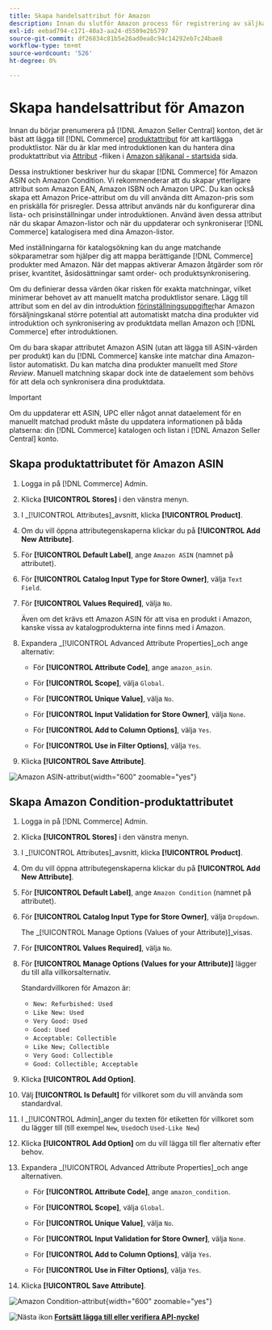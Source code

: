 ```yaml
---
title: Skapa handelsattribut för Amazon
description: Innan du slutför Amazon process för registrering av säljkanaler måste du se till att du har de [!UICONTROL Commerce] produktattribut.
exl-id: eebad794-c171-40a3-aa24-d5509e2b5797
source-git-commit: df26834c81b5e26ad0ea8c94c14292eb7c24bae8
workflow-type: tm+mt
source-wordcount: '526'
ht-degree: 0%

---
```


# Skapa handelsattribut för Amazon

Innan du börjar prenumerera på [!DNL Amazon Seller Central] konton, det är bäst att lägga till [!DNL Commerce] [produktattribut](https://experienceleague.adobe.com/docs/commerce-admin/catalog/product-attributes/product-attributes.html) för att kartlägga produktlistor. När du är klar med introduktionen kan du hantera dina produktattribut via [Attribut](./managing-attributes.md) -fliken i [Amazon säljkanal - startsida](./amazon-sales-channel-home.md) sida.

Dessa instruktioner beskriver hur du skapar [!DNL Commerce] för Amazon ASIN och Amazon Condition. Vi rekommenderar att du skapar ytterligare attribut som Amazon EAN, Amazon ISBN och Amazon UPC. Du kan också skapa ett Amazon Price-attribut om du vill använda ditt Amazon-pris som en priskälla för prisregler. Dessa attribut används när du konfigurerar dina lista- och prisinställningar under introduktionen. Använd även dessa attribut när du skapar Amazon-listor och när du uppdaterar och synkroniserar [!DNL Commerce] katalogisera med dina Amazon-listor.

Med inställningarna för katalogsökning kan du ange matchande sökparametrar som hjälper dig att mappa berättigande [!DNL Commerce] produkter med Amazon. När det mappas aktiverar Amazon åtgärder som rör priser, kvantitet, åsidosättningar samt order- och produktsynkronisering.

Om du definierar dessa värden ökar risken för exakta matchningar, vilket minimerar behovet av att manuellt matcha produktlistor senare. Lägg till attribut som en del av din introduktion [förinställningsuppgifter](./amazon-pre-setup-tasks.md)har Amazon försäljningskanal större potential att automatiskt matcha dina produkter vid introduktion och synkronisering av produktdata mellan Amazon och [!DNL Commerce] efter introduktionen.

Om du bara skapar attributet Amazon ASIN (utan att lägga till ASIN-värden per produkt) kan du [!DNL Commerce] kanske inte matchar dina Amazon-listor automatiskt. Du kan matcha dina produkter manuellt med _Store Review_. Manuell matchning skapar dock inte de dataelement som behövs för att dela och synkronisera dina produktdata.

>[!IMPORTANT]
>
>Om du uppdaterar ett ASIN, UPC eller något annat dataelement för en manuellt matchad produkt måste du uppdatera informationen på båda platserna: din [!DNL Commerce] katalogen och listan i [!DNL Amazon Seller Central] konto.

## Skapa produktattributet för Amazon ASIN

1. Logga in på [!DNL Commerce] Admin.

1. Klicka **[!UICONTROL Stores]** i den vänstra menyn.

1. I _[!UICONTROL Attributes]_avsnitt, klicka **[!UICONTROL Product]**.

1. Om du vill öppna attributegenskaperna klickar du på **[!UICONTROL Add New Attribute]**.

1. För **[!UICONTROL Default Label]**, ange `Amazon ASIN` (namnet på attributet).

1. För **[!UICONTROL Catalog Input Type for Store Owner]**, välja `Text Field`.

1. För **[!UICONTROL Values Required]**, välja `No`.

   Även om det krävs ett Amazon ASIN för att visa en produkt i Amazon, kanske vissa av katalogprodukterna inte finns med i Amazon.

1. Expandera _[!UICONTROL Advanced Attribute Properties]_och ange alternativ:

   - För **[!UICONTROL Attribute Code]**, ange `amazon_asin`.

   - För **[!UICONTROL Scope]**, välja `Global`.

   - För **[!UICONTROL Unique Value]**, välja `No`.

   - För **[!UICONTROL Input Validation for Store Owner]**, välja `None`.

   - För **[!UICONTROL Add to Column Options]**, välja `Yes`.

   - För **[!UICONTROL Use in Filter Options]**, välja `Yes`.

1. Klicka **[!UICONTROL Save Attribute]**.

![Amazon ASIN-attribut](assets/creating-asin-attribute.png){width="600" zoomable="yes"}

## Skapa Amazon Condition-produktattributet

1. Logga in på [!DNL Commerce] Admin.

1. Klicka **[!UICONTROL Stores]** i den vänstra menyn.

1. I _[!UICONTROL Attributes]_avsnitt, klicka **[!UICONTROL Product]**.

1. Om du vill öppna attributegenskaperna klickar du på **[!UICONTROL Add New Attribute]**.

1. För **[!UICONTROL Default Label]**, ange `Amazon Condition` (namnet på attributet).

1. För **[!UICONTROL Catalog Input Type for Store Owner]**, välja `Dropdown`.

   The _[!UICONTROL Manage Options (Values of your Attribute)]_visas.

1. För **[!UICONTROL Values Required]**, välja `No`.

1. För **[!UICONTROL Manage Options (Values for your Attribute)]** lägger du till alla villkorsalternativ.

   Standardvillkoren för Amazon är:

   - `New: Refurbished: Used`
   - `Like New: Used`
   - `Very Good: Used`
   - `Good: Used`
   - `Acceptable: Collectible`
   - `Like New; Collectible`
   - `Very Good: Collectible`
   - `Good: Collectible; Acceptable`

1. Klicka **[!UICONTROL Add Option]**.

1. Välj **[!UICONTROL Is Default]** för villkoret som du vill använda som standardval.

1. I _[!UICONTROL Admin]_anger du texten för etiketten för villkoret som du lägger till (till exempel `New`, `Used`och `Used-Like New`)

1. Klicka **[!UICONTROL Add Option]** om du vill lägga till fler alternativ efter behov.

1. Expandera _[!UICONTROL Advanced Attribute Properties]_och ange alternativen.

   - För **[!UICONTROL Attribute Code]**, ange `amazon_condition`.

   - För **[!UICONTROL Scope]**, välja `Global`.

   - För **[!UICONTROL Unique Value]**, välja `No`.

   - För **[!UICONTROL Input Validation for Store Owner]**, välja `None`.

   - För **[!UICONTROL Add to Column Options]**, välja `Yes`.

   - För **[!UICONTROL Use in Filter Options]**, välja `Yes`.

1. Klicka **[!UICONTROL Save Attribute]**.

![Amazon Condition-attribut](assets/creating-amazon-condition-attribute.png){width="600" zoomable="yes"}

![Nästa ikon](assets/btn-next.png) [**Fortsätt lägga till eller verifiera API-nyckel**](./amazon-verify-api-key.md)
